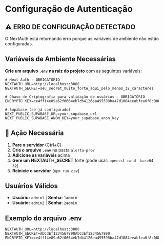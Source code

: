 # Configuração de Autenticação

## ⚠️ ERRO DE CONFIGURAÇÃO DETECTADO

O NextAuth está retornando erro porque as variáveis de ambiente não estão configuradas.

## Variáveis de Ambiente Necessárias

**Crie um arquivo `.env` na raiz do projeto** com as seguintes variáveis:

```env
# Next Auth - OBRIGATÓRIO
NEXTAUTH_URL=http://localhost:3000
NEXTAUTH_SECRET=seu_secret_muito_forte_aqui_pelo_menos_32_caracteres

# Chave de Criptografia para validação de usuários - OBRIGATÓRIO
ENCRYPTO_KEY=ce4ff14e89a62f0664eb7db4126ea495598ba47d1084eeabfea6f8c08802a0b2

# Supabase (se já configurado)
NEXT_PUBLIC_SUPABASE_URL=your_supabase_url
NEXT_PUBLIC_SUPABASE_ANON_KEY=your_supabase_anon_key
```

## 🚨 Ação Necessária

1. **Pare o servidor** (Ctrl+C)
2. **Crie o arquivo `.env`** na pasta `alerta-pro/`
3. **Adicione as variáveis** acima
4. **Gere um NEXTAUTH_SECRET** forte (pode usar: `openssl rand -base64 32`)
5. **Reinicie o servidor** (`npm run dev`)

## Usuários Válidos

- **Usuário:** `admin1` | **Senha:** `1admin`
- **Usuário:** `admin2` | **Senha:** `2admin`

## Exemplo do arquivo .env

```env
NEXTAUTH_URL=http://localhost:3000
NEXTAUTH_SECRET=AbCdEf1234567890AbCdEf1234567890
ENCRYPTO_KEY=ce4ff14e89a62f0664eb7db4126ea495598ba47d1084eeabfea6f8c08802a0b2
``` 